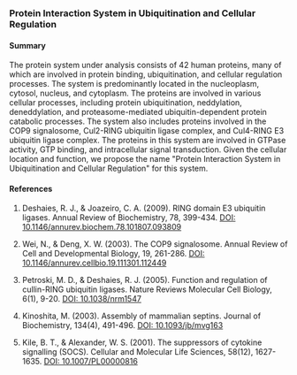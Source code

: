 ### Protein Interaction System in Ubiquitination and Cellular Regulation

#### Summary

The protein system under analysis consists of 42 human proteins, many of which are involved in protein binding, ubiquitination, and cellular regulation processes. The system is predominantly located in the nucleoplasm, cytosol, nucleus, and cytoplasm. The proteins are involved in various cellular processes, including protein ubiquitination, neddylation, deneddylation, and proteasome-mediated ubiquitin-dependent protein catabolic processes. The system also includes proteins involved in the COP9 signalosome, Cul2-RING ubiquitin ligase complex, and Cul4-RING E3 ubiquitin ligase complex. The proteins in this system are involved in GTPase activity, GTP binding, and intracellular signal transduction. Given the cellular location and function, we propose the name "Protein Interaction System in Ubiquitination and Cellular Regulation" for this system.

#### References

1. Deshaies, R. J., & Joazeiro, C. A. (2009). RING domain E3 ubiquitin ligases. Annual Review of Biochemistry, 78, 399-434. [DOI: 10.1146/annurev.biochem.78.101807.093809](https://doi.org/10.1146/annurev.biochem.78.101807.093809)

2. Wei, N., & Deng, X. W. (2003). The COP9 signalosome. Annual Review of Cell and Developmental Biology, 19, 261-286. [DOI: 10.1146/annurev.cellbio.19.111301.112449](https://doi.org/10.1146/annurev.cellbio.19.111301.112449)

3. Petroski, M. D., & Deshaies, R. J. (2005). Function and regulation of cullin-RING ubiquitin ligases. Nature Reviews Molecular Cell Biology, 6(1), 9-20. [DOI: 10.1038/nrm1547](https://doi.org/10.1038/nrm1547)

4. Kinoshita, M. (2003). Assembly of mammalian septins. Journal of Biochemistry, 134(4), 491-496. [DOI: 10.1093/jb/mvg163](https://doi.org/10.1093/jb/mvg163)

5. Kile, B. T., & Alexander, W. S. (2001). The suppressors of cytokine signalling (SOCS). Cellular and Molecular Life Sciences, 58(12), 1627-1635. [DOI: 10.1007/PL00000816](https://doi.org/10.1007/PL00000816)